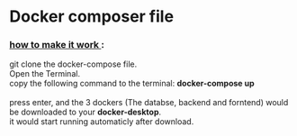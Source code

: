 # Docker composer file

### <u> how to make it work </u>:

git clone the docker-compose file. <br>
Open the Terminal. <br>
copy the following command to the terminal: <b>docker-compose up</b><br><br>
press enter, and the 3 dockers (The databse, backend and forntend) would be downloaded to your <b>docker-desktop</b>.<br> 
it would start running automaticly after download.
